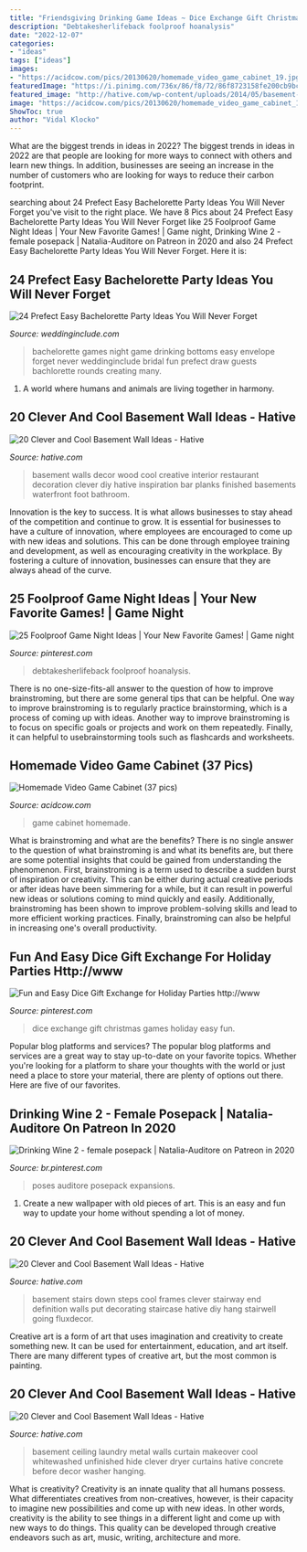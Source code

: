 ```yaml
---
title: "Friendsgiving Drinking Game Ideas ~ Dice Exchange Gift Christmas Games Holiday Easy Fun"
description: "Debtakesherlifeback foolproof hoanalysis"
date: "2022-12-07"
categories:
- "ideas"
tags: ["ideas"]
images:
- "https://acidcow.com/pics/20130620/homemade_video_game_cabinet_19.jpg"
featuredImage: "https://i.pinimg.com/736x/86/f8/72/86f8723158fe200cb9bccff78d1adefb.jpg"
featured_image: "http://hative.com/wp-content/uploads/2014/05/basement-wall-ideas/6-photo-wall-basement.jpg"
image: "https://acidcow.com/pics/20130620/homemade_video_game_cabinet_19.jpg"
ShowToc: true
author: "Vidal Klocko"
---
```



What are the biggest trends in ideas in 2022?
The biggest trends in ideas in 2022 are that people are looking for more ways to connect with others and learn new things. In addition, businesses are seeing an increase in the number of customers who are looking for ways to reduce their carbon footprint.

	

		
searching about 24 Prefect Easy Bachelorette Party Ideas You Will Never Forget you've visit to the right place. We have 8 Pics about 24 Prefect Easy Bachelorette Party Ideas You Will Never Forget like 25 Foolproof Game Night Ideas | Your New Favorite Games! | Game night, Drinking Wine 2 - female posepack | Natalia-Auditore on Patreon in 2020 and also 24 Prefect Easy Bachelorette Party Ideas You Will Never Forget. Here it is:
		
    
## 24 Prefect Easy Bachelorette Party Ideas You Will Never Forget

<img loading=lazy src="https://www.weddinginclude.com/wp-content/uploads/2017/05/Bottoms-Up....-Drinking-game-for-bachelorette-party.jpg" onerror="this.onerror=null;this.src='https://tse2.mm.bing.net/th?id=OIP.AZFugkVt5UwHqC7IUvJBgAHaJ4&amp;pid=15.1';" alt="24 Prefect Easy Bachelorette Party Ideas You Will Never Forget">

_Source: weddinginclude.com_

>bachelorette games night game drinking bottoms easy envelope forget never weddinginclude bridal fun prefect draw guests bachlorette rounds creating many. 

	

1. A world where humans and animals are living together in harmony. 

    
## 20 Clever And Cool Basement Wall Ideas - Hative

<img loading=lazy src="https://hative.com/wp-content/uploads/2014/05/basement-wall-ideas/10-basement-wall-decoration.jpg" onerror="this.onerror=null;this.src='https://tse4.mm.bing.net/th?id=OIP.sJo5qmOOdSfmNC45DUrk6QHaFj&amp;pid=15.1';" alt="20 Clever and Cool Basement Wall Ideas - Hative">

_Source: hative.com_

>basement walls decor wood cool creative interior restaurant decoration clever diy hative inspiration bar planks finished basements waterfront foot bathroom. 

	

Innovation is the key to success. It is what allows businesses to stay ahead of the competition and continue to grow. It is essential for businesses to have a culture of innovation, where employees are encouraged to come up with new ideas and solutions. This can be done through employee training and development, as well as encouraging creativity in the workplace. By fostering a culture of innovation, businesses can ensure that they are always ahead of the curve.

    
## 25 Foolproof Game Night Ideas | Your New Favorite Games! | Game Night

<img loading=lazy src="https://i.pinimg.com/736x/86/f8/72/86f8723158fe200cb9bccff78d1adefb.jpg" onerror="this.onerror=null;this.src='https://tse2.mm.bing.net/th?id=OIP.zOuQE_oH69Vk5f0LTNlFdgHaLH&amp;pid=15.1';" alt="25 Foolproof Game Night Ideas | Your New Favorite Games! | Game night">

_Source: pinterest.com_

>debtakesherlifeback foolproof hoanalysis. 

	

There is no one-size-fits-all answer to the question of how to improve brainstroming, but there are some general tips that can be helpful. One way to improve brainstroming is to regularly practice brainstorming, which is a process of coming up with ideas. Another way to improve brainstroming is to focus on specific goals or projects and work on them repeatedly. Finally, it can helpful to usebrainstorming tools such as flashcards and worksheets.

    
## Homemade Video Game Cabinet (37 Pics)

<img loading=lazy src="https://acidcow.com/pics/20130620/homemade_video_game_cabinet_19.jpg" onerror="this.onerror=null;this.src='https://tse4.mm.bing.net/th?id=OIP.HPlLilgCKzHKTF5sk48X7wHaFj&amp;pid=15.1';" alt="Homemade Video Game Cabinet (37 pics)">

_Source: acidcow.com_

>game cabinet homemade. 

	

What is brainstroming and what are the benefits?
There is no single answer to the question of what brainstroming is and what its benefits are, but there are some potential insights that could be gained from understanding the phenomenon. First, brainstroming is a term used to describe a sudden burst of inspiration or creativity. This can be either during actual creative periods or after ideas have been simmering for a while, but it can result in powerful new ideas or solutions coming to mind quickly and easily. Additionally, brainstroming has been shown to improve problem-solving skills and lead to more efficient working practices. Finally, brainstroming can also be helpful in increasing one's overall productivity.

    
## Fun And Easy Dice Gift Exchange For Holiday Parties Http://www

<img loading=lazy src="https://i.pinimg.com/736x/54/99/bf/5499bfb83e7667a613cb912eaebb548c.jpg" onerror="this.onerror=null;this.src='https://tse1.mm.bing.net/th?id=OIP.Sgo2RLeeYwcWgqkt4scIKQHaJQ&amp;pid=15.1';" alt="Fun and Easy Dice Gift Exchange for Holiday Parties http://www">

_Source: pinterest.com_

>dice exchange gift christmas games holiday easy fun. 

	

Popular blog platforms and services?
The popular blog platforms and services are a great way to stay up-to-date on your favorite topics. Whether you're looking for a platform to share your thoughts with the world or just need a place to store your material, there are plenty of options out there. Here are five of our favorites.

    
## Drinking Wine 2 - Female Posepack | Natalia-Auditore On Patreon In 2020

<img loading=lazy src="https://i.pinimg.com/736x/fc/c7/64/fcc764c0564372f65602343f158ec67b.jpg" onerror="this.onerror=null;this.src='https://tse3.mm.bing.net/th?id=OIP.gkku4nB8eHkITbxvd7KkkQHaNJ&amp;pid=15.1';" alt="Drinking Wine 2 - female posepack | Natalia-Auditore on Patreon in 2020">

_Source: br.pinterest.com_

>poses auditore posepack expansions. 

	

1. Create a new wallpaper with old pieces of art. This is an easy and fun way to update your home without spending a lot of money.

    
## 20 Clever And Cool Basement Wall Ideas - Hative

<img loading=lazy src="http://hative.com/wp-content/uploads/2014/05/basement-wall-ideas/6-photo-wall-basement.jpg" onerror="this.onerror=null;this.src='https://tse1.mm.bing.net/th?id=OIP.ROvQT7L-4lhNAQJN3L0IpQHaLh&amp;pid=15.1';" alt="20 Clever and Cool Basement Wall Ideas - Hative">

_Source: hative.com_

>basement stairs down steps cool frames clever stairway end definition walls put decorating staircase hative diy hang stairwell going fluxdecor. 

	

Creative art is a form of art that uses imagination and creativity to create something new. It can be used for entertainment, education, and art itself. There are many different types of creative art, but the most common is painting.

    
## 20 Clever And Cool Basement Wall Ideas - Hative

<img loading=lazy src="http://hative.com/wp-content/uploads/2014/05/basement-wall-ideas/9-curtain-for-basement-wall.jpg" onerror="this.onerror=null;this.src='https://tse3.mm.bing.net/th?id=OIP.q0tQZrSR7t4WKemPkogjvgHaKJ&amp;pid=15.1';" alt="20 Clever and Cool Basement Wall Ideas - Hative">

_Source: hative.com_

>basement ceiling laundry metal walls curtain makeover cool whitewashed unfinished hide clever dryer curtains hative concrete before decor washer hanging. 

	

What is creativity?
Creativity is an innate quality that all humans possess. What differentiates creatives from non-creatives, however, is their capacity to imagine new possibilities and come up with new ideas. In other words, creativity is the ability to see things in a different light and come up with new ways to do things. This quality can be developed through creative endeavors such as art, music, writing, architecture and more.

